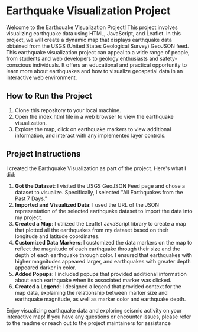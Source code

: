 # Earthquake Visualization Project

Welcome to the Earthquake Visualization Project! This project involves visualizing earthquake data using HTML, JavaScript, and Leaflet. In this project, we will create a dynamic map that displays earthquake data obtained from the USGS (United States Geological Survey) GeoJSON feed. This earthquake visualization project can appeal to a wide range of people, from students and web developers to geology enthusiasts and safety-conscious individuals. It offers an educational and practical opportunity to learn more about earthquakes and how to visualize geospatial data in an interactive web environment.

## How to Run the Project

1. Clone this repository to your local machine.
2. Open the index.html file in a web browser to view the earthquake visualization.
3. Explore the map, click on earthquake markers to view additional information, and interact with any implemented layer controls.

## Project Instructions
I created the Earthquake Visualization as part of the project. Here's what I did:

1. **Got the Dataset**: I visited the USGS GeoJSON Feed page and chose a dataset to visualize. Specifically, I selected "All Earthquakes from the Past 7 Days."
2. **Imported and Visualized Data**: I used the URL of the JSON representation of the selected earthquake dataset to import the data into my project.
3. **Created a Map**: I utilized the Leaflet JavaScript library to create a map that plotted all the earthquakes from my dataset based on their longitude and latitude coordinates.
4. **Customized Data Markers**: I customized the data markers on the map to reflect the magnitude of each earthquake through their size and the depth of each earthquake through color. I ensured that earthquakes with higher magnitudes appeared larger, and earthquakes with greater depth appeared darker in color.
5. **Added Popups**: I included popups that provided additional information about each earthquake when its associated marker was clicked.
6. **Created a Legend**: I designed a legend that provided context for the map data, explaining the relationship between marker size and earthquake magnitude, as well as marker color and earthquake depth.

Enjoy visualizing earthquake data and exploring seismic activity on your interactive map! If you have any questions or encounter issues, please refer to the readme or reach out to the project maintainers for assistance
 
